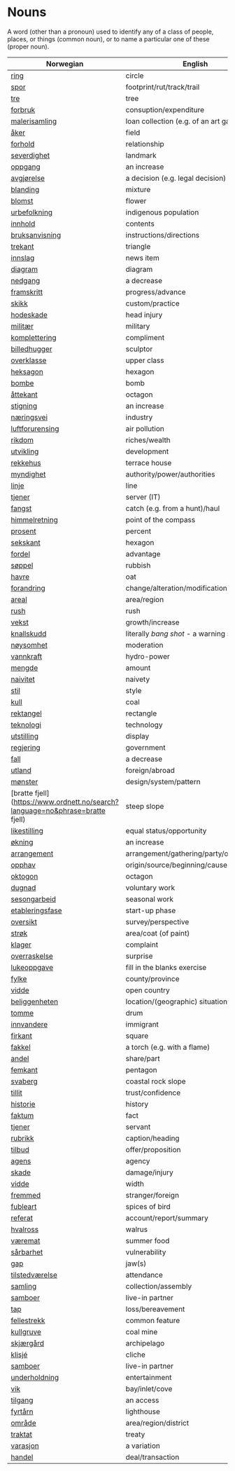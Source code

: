 # Nouns

A word (other than a pronoun) used to identify any of a class of people, places, or things (common noun), or to name a particular one of these (proper noun).

| Norwegian | English | Gender |
| --- | --- | --- |
| [ring](https://www.ordnett.no/search?language=no&phrase=ring) | circle | m |
| [spor](https://www.ordnett.no/search?language=no&phrase=spor) | footprint/rut/track/trail | i |
| [tre](https://www.ordnett.no/search?language=no&phrase=tre) | tree | i |
| [forbruk](https://www.ordnett.no/search?language=no&phrase=forbruk) | consuption/expenditure | i |
| [malerisamling](https://www.ordnett.no/search?language=no&phrase=malerisamling) | loan collection (e.g. of an art gallery) | m |
| [åker](https://www.ordnett.no/search?language=no&phrase=åker) | field | m |
| [forhold](https://www.ordnett.no/search?language=no&phrase=forhold) | relationship | i |
| [severdighet](https://www.ordnett.no/search?language=no&phrase=severdighet) | landmark | m |
| [oppgang](https://www.ordnett.no/search?language=no&phrase=oppgang) | an increase | m |
| [avgjørelse](https://www.ordnett.no/search?language=no&phrase=avgjørelse) | a decision (e.g. legal decision) | m |
| [blanding](https://www.ordnett.no/search?language=no&phrase=blanding) | mixture | m |
| [blomst](https://www.ordnett.no/search?language=no&phrase=blomst) | flower | m |
| [urbefolkning](https://www.ordnett.no/search?language=no&phrase=urbefolkning) | indigenous population | m |
| [innhold](https://www.ordnett.no/search?language=no&phrase=innhold) | contents | i |
| [bruksanvisning](https://www.ordnett.no/search?language=no&phrase=bruksanvisning) | instructions/directions | m |
| [trekant](https://www.ordnett.no/search?language=no&phrase=trekant) | triangle | m |
| [innslag](https://www.ordnett.no/search?language=no&phrase=innslag) | news item | i |
| [diagram](https://www.ordnett.no/search?language=no&phrase=diagram) | diagram | i |
| [nedgang](https://www.ordnett.no/search?language=no&phrase=nedgang) | a decrease | m |
| [framskritt](https://www.ordnett.no/search?language=no&phrase=framskritt) | progress/advance | i |
| [skikk](https://www.ordnett.no/search?language=no&phrase=skikk) | custom/practice | m |
| [hodeskade](https://www.ordnett.no/search?language=no&phrase=hodeskade) | head injury | m |
| [militær](https://www.ordnett.no/search?language=no&phrase=militær) | military | m |
| [komplettering](https://www.ordnett.no/search?language=no&phrase=komplettering) | compliment | m |
| [billedhugger](https://www.ordnett.no/search?language=no&phrase=billedhugger) | sculptor | m |
| [overklasse](https://www.ordnett.no/search?language=no&phrase=overklasse) | upper class | m |
| [heksagon](https://www.ordnett.no/search?language=no&phrase=heksagon) | hexagon | m |
| [bombe](https://www.ordnett.no/search?language=no&phrase=bombe) | bomb | m |
| [åttekant](https://www.ordnett.no/search?language=no&phrase=åttekant) | octagon | m |
| [stigning](https://www.ordnett.no/search?language=no&phrase=stigning) | an increase | m |
| [næringsvei](https://www.ordnett.no/search?language=no&phrase=næringsvei) | industry | m |
| [luftforurensing](https://www.ordnett.no/search?language=no&phrase=luftforurensing) | air pollution | m |
| [rikdom](https://www.ordnett.no/search?language=no&phrase=rikdom) | riches/wealth | m |
| [utvikling](https://www.ordnett.no/search?language=no&phrase=utvikling) | development | m |
| [rekkehus](https://www.ordnett.no/search?language=no&phrase=rekkehus) | terrace house | i |
| [myndighet](https://www.ordnett.no/search?language=no&phrase=myndighet) | authority/power/authorities | m |
| [linje](https://www.ordnett.no/search?language=no&phrase=linje) | line | m |
| [tjener](https://www.ordnett.no/search?language=no&phrase=tjener) | server (IT) | m |
| [fangst](https://www.ordnett.no/search?language=no&phrase=fangst) | catch (e.g. from a hunt)/haul | m |
| [himmelretning](https://www.ordnett.no/search?language=no&phrase=himmelretning) | point of the compass | m |
| [prosent](https://www.ordnett.no/search?language=no&phrase=prosent) | percent | m |
| [sekskant](https://www.ordnett.no/search?language=no&phrase=sekskant) | hexagon | m |
| [fordel](https://www.ordnett.no/search?language=no&phrase=fordel) | advantage | m |
| [søppel](https://www.ordnett.no/search?language=no&phrase=søppel) | rubbish | i |
| [havre](https://www.ordnett.no/search?language=no&phrase=havre) | oat | m |
| [forandring](https://www.ordnett.no/search?language=no&phrase=forandring) | change/alteration/modification | m |
| [areal](https://www.ordnett.no/search?language=no&phrase=areal) | area/region | i |
| [rush](https://www.ordnett.no/search?language=no&phrase=rush) | rush | i |
| [vekst](https://www.ordnett.no/search?language=no&phrase=vekst) | growth/increase | m |
| [knallskudd](https://www.ordnett.no/search?language=no&phrase=knallskudd) | literally _bang shot_ - a warning shot gun | i |
| [nøysomhet](https://www.ordnett.no/search?language=no&phrase=nøysomhet) | moderation | m |
| [vannkraft](https://www.ordnett.no/search?language=no&phrase=vannkraft) | hydro-power | m |
| [mengde](https://www.ordnett.no/search?language=no&phrase=mengde) | amount | m |
| [naivitet](https://www.ordnett.no/search?language=no&phrase=naivitet) | naivety | m |
| [stil](https://www.ordnett.no/search?language=no&phrase=stil) | style | m |
| [kull](https://www.ordnett.no/search?language=no&phrase=kull) | coal | i |
| [rektangel](https://www.ordnett.no/search?language=no&phrase=rektangel) | rectangle | i |
| [teknologi](https://www.ordnett.no/search?language=no&phrase=teknologi) | technology | m |
| [utstilling](https://www.ordnett.no/search?language=no&phrase=utstilling) | display | m |
| [regjering](https://www.ordnett.no/search?language=no&phrase=regjering) | government | m |
| [fall](https://www.ordnett.no/search?language=no&phrase=fall) | a decrease | i |
| [utland](https://www.ordnett.no/search?language=no&phrase=utland) | foreign/abroad | m |
| [mønster](https://www.ordnett.no/search?language=no&phrase=mønster) | design/system/pattern | i |
| [bratte fjell](https://www.ordnett.no/search?language=no&phrase=bratte fjell) | steep slope | m |
| [likestilling](https://www.ordnett.no/search?language=no&phrase=likestilling) | equal status/opportunity | m |
| [økning](https://www.ordnett.no/search?language=no&phrase=økning) | an increase | m |
| [arrangement](https://www.ordnett.no/search?language=no&phrase=arrangement) | arrangement/gathering/party/organisation | i |
| [opphav](https://www.ordnett.no/search?language=no&phrase=opphav) | origin/source/beginning/cause | i |
| [oktogon](https://www.ordnett.no/search?language=no&phrase=oktogon) | octagon | m |
| [dugnad](https://www.ordnett.no/search?language=no&phrase=dugnad) | voluntary work | m |
| [sesongarbeid](https://www.ordnett.no/search?language=no&phrase=sesongarbeid) | seasonal work | i |
| [etableringsfase](https://www.ordnett.no/search?language=no&phrase=etableringsfase) | start-up phase | m |
| [oversikt](https://www.ordnett.no/search?language=no&phrase=oversikt) | survey/perspective | m |
| [strøk](https://www.ordnett.no/search?language=no&phrase=strøk) | area/coat (of paint) | i |
| [klager](https://www.ordnett.no/search?language=no&phrase=klager) | complaint | m |
| [overraskelse](https://www.ordnett.no/search?language=no&phrase=overraskelse) | surprise | m |
| [lukeoppgave](https://www.ordnett.no/search?language=no&phrase=lukeoppgave) | fill in the blanks exercise | m |
| [fylke](https://www.ordnett.no/search?language=no&phrase=fylke) | county/province | i |
| [vidde](https://www.ordnett.no/search?language=no&phrase=vidde) | open country | m |
| [beliggenheten](https://www.ordnett.no/search?language=no&phrase=beliggenheten) | location/(geographic) situation | m/f |
| [tomme](https://www.ordnett.no/search?language=no&phrase=tomme) | drum | m |
| [innvandere](https://www.ordnett.no/search?language=no&phrase=innvandere) | immigrant | m |
| [firkant](https://www.ordnett.no/search?language=no&phrase=firkant) | square | m |
| [fakkel](https://www.ordnett.no/search?language=no&phrase=fakkel) | a torch (e.g. with a flame) | m |
| [andel](https://www.ordnett.no/search?language=no&phrase=andel) | share/part | m |
| [femkant](https://www.ordnett.no/search?language=no&phrase=femkant) | pentagon | m |
| [svaberg](https://www.ordnett.no/search?language=no&phrase=svaberg) | coastal rock slope | i |
| [tillit](https://www.ordnett.no/search?language=no&phrase=tillit) | trust/confidence | m |
| [historie](https://www.ordnett.no/search?language=no&phrase=historie) | history | m/f |
| [faktum](https://www.ordnett.no/search?language=no&phrase=faktum) | fact | i |
| [tjener](https://www.ordnett.no/search?language=no&phrase=tjener) | servant | m |
| [rubrikk](https://www.ordnett.no/search?language=no&phrase=rubrikk) | caption/heading | m |
| [tilbud](https://www.ordnett.no/search?language=no&phrase=tilbud) | offer/proposition | i |
| [agens](https://www.ordnett.no/search?language=no&phrase=agens) | agency | m |
| [skade](https://www.ordnett.no/search?language=no&phrase=skade) | damage/injury | m |
| [vidde](https://www.ordnett.no/search?language=no&phrase=vidde) | width | m/f |
| [fremmed](https://www.ordnett.no/search?language=no&phrase=fremmed) | stranger/foreign | m |
| [fubleart](https://www.ordnett.no/search?language=no&phrase=fubleart) | spices of bird | m/f |
| [referat](https://www.ordnett.no/search?language=no&phrase=referat) | account/report/summary | i |
| [hvalross](https://www.ordnett.no/search?language=no&phrase=hvalross) | walrus | m |
| [væremat](https://www.ordnett.no/search?language=no&phrase=væremat) | summer food | m |
| [sårbarhet](https://www.ordnett.no/search?language=no&phrase=sårbarhet) | vulnerability | m |
| [gap](https://www.ordnett.no/search?language=no&phrase=gap) | jaw(s) | m |
| [tilstedværelse](https://www.ordnett.no/search?language=no&phrase=tilstedværelse) | attendance | i |
| [samling](https://www.ordnett.no/search?language=no&phrase=samling) | collection/assembly | m |
| [samboer](https://www.ordnett.no/search?language=no&phrase=samboer) | live-in partner | m |
| [tap](https://www.ordnett.no/search?language=no&phrase=tap) | loss/bereavement | i |
| [fellestrekk](https://www.ordnett.no/search?language=no&phrase=fellestrekk) | common feature | i |
| [kullgruve](https://www.ordnett.no/search?language=no&phrase=kullgruve) | coal mine | m |
| [skjærgård](https://www.ordnett.no/search?language=no&phrase=skjærgård) | archipelago | m |
| [klisjé](https://www.ordnett.no/search?language=no&phrase=klisjé) | cliche | m |
| [samboer](https://www.ordnett.no/search?language=no&phrase=samboer) | live-in partner | m |
| [underholdning](https://www.ordnett.no/search?language=no&phrase=underholdning) | entertainment | m |
| [vik](https://www.ordnett.no/search?language=no&phrase=vik) | bay/inlet/cove | m |
| [tilgang](https://www.ordnett.no/search?language=no&phrase=tilgang) | an access | i |
| [fyrtårn](https://www.ordnett.no/search?language=no&phrase=fyrtårn) | lighthouse | i |
| [område](https://www.ordnett.no/search?language=no&phrase=område) | area/region/district | i |
| [traktat](https://www.ordnett.no/search?language=no&phrase=traktat) | treaty | m |
| [varasjon](https://www.ordnett.no/search?language=no&phrase=varasjon) | a variation | m |
| [handel](https://www.ordnett.no/search?language=no&phrase=handel) | deal/transaction | m |

